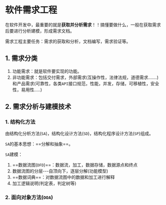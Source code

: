 # 软件需求工程

在软件开发中，最重要的就是**获取并分析需求**！！搞懂要做什么，一般在获取需求后要进行分析建模，形成需求文档。

需求工程主要任务：需求的获取和分析，文档编写，需求验证等。

## 1. 需求分类

1. 功能需求：就是软件要实现的功能。
2. 非功能需求：包括交付需求，外部需求(互操作性，法律法规，道德需求.......)和产品需求(可靠性，各类`API`接口规范，性能，并发，存储，可移植性，安全性，易用性.....)

## 2. 需求分析与建模技术

### 1. 结构化方法

由结构化分析方法(`SA`)，结构化设计方法(`SD`)，结构化程序设计方法(`SP`)组成。

`SA`的基本思想：==分解和抽象==。

`SA`建模：

1. ==数据流图(`DFD`)==：数据流，加工，数据存储，数据源点和终点
2. 数据流图的分层---自顶向下，逐层分解(功能模型)
3. ==数据词典==：对数据流图中的数据和加工进行解释
4. 加工逻辑说明(判定表，判定树等)

### 2. 面向对象方法(`OOA`)





